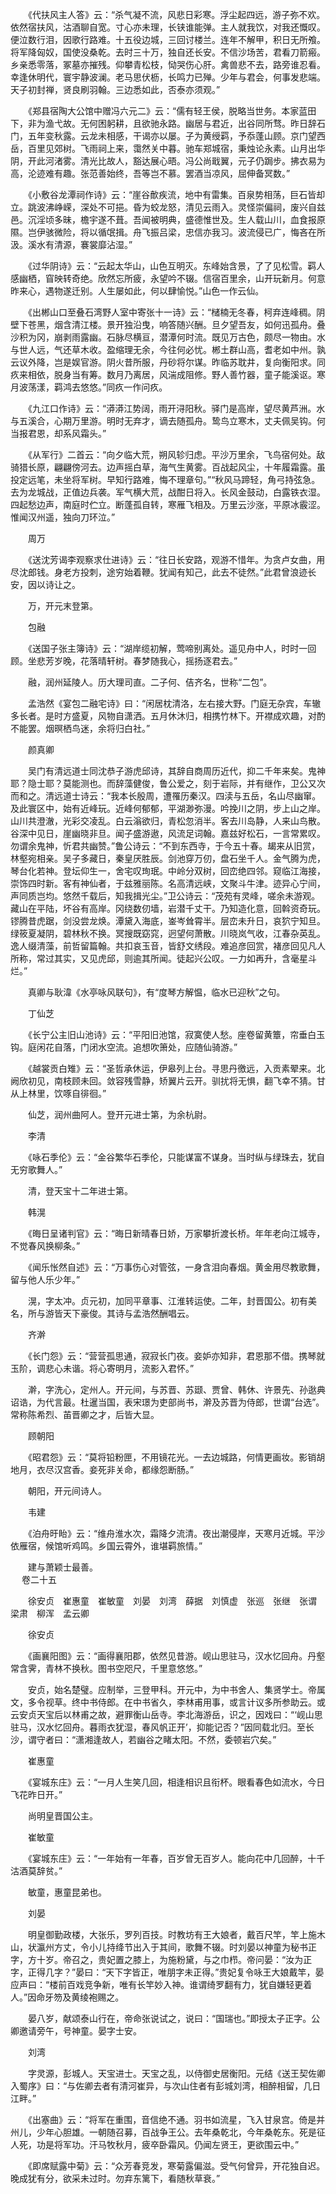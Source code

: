 <!-- { "loadSidebar": true } -->
　　《代扶风主人答》云：“杀气凝不流，风悲日彩寒。浮尘起四远，游子弥不欢。依然宿扶风，沽酒聊自宽。寸心亦未理，长铗谁能弹。主人就我饮，对我还慨叹。便泣数行泪，因歌行路难。十五役边城，三回讨楼兰。连年不解甲，积日无所飧。将军降匈奴，国使没桑乾。去时三十万，独自还长安。不信沙场苦，君看刀箭瘢。乡亲悉零落，冢墓亦摧残。仰攀青松枝，恸哭伤心肝。禽兽悲不去，路旁谁忍看。幸逢休明代，寰宇静波澜。老马思伏枥，长鸣力已殚。少年与君会，何事发悲端。天子初封禅，贤良刷羽翰。三边悉如此，否泰亦须观。”

　　《郑县宿陶大公馆中赠冯六元二》云：“儒有轻王侯，脱略当世务。本家蓝田下，非为渔弋故。无何困躬耕，且欲驰永路。幽居与君近，出谷同所骛。昨日辞石门，五年变秋露。云龙未相感，干谒亦以屡。子为黄绶羁，予忝蓬山顾。京门望西岳，百里见郊树。飞雨祠上来，霭然关中暮。驰车郑城宿，秉烛论永素。山月出华阴，开此河渚雾。清光比故人，豁达展心晤。冯公尚戢翼，元子仍跼步。拂衣易为高，沦迹难有趣。张范善始终，吾等岂不慕。罢酒当凉风，屈伸备冥数。”

　　《小敷谷龙潭祠作诗》云：“崖谷歕疾流，地中有雷集。百泉势相荡，巨石皆却立。跳波沸峥嵘，深处不可挹。昏为蛟龙怒，清见云雨入。灵怪崇偏祠，废兴自兹邑。沉淫顷多昧，檐宇遂不葺。吾闻被明典，盛德惟世及。生人载山川，血食报原隰。岂伊骇微险，将以循氓揖。舟飞振吕梁，忠信亦我习。波流侵已广，悔吝在所汲。溪水有清源，褰裳靡沾湿。”

　　《过华阴诗》云：“云起太华山，山色互明灭。东峰始含景，了了见松雪。羁人感幽栖，窅映转奇绝。欣然忘所疲，永望吟不辍。信宿百里余，山开玩新月。何意昨来心，遇物遂迁别。人生屡如此，何以肆愉悦。”山色一作云仙。

　　《出郴山口至叠石湾野人室中寄张十一诗》云：“槠楠无冬春，柯弃连峰稠。阴壁下苍黑，烟含清江楼。景开独沿曳，响答随兴酬。旦夕望吾友，如何迅孤舟。叠沙积为冈，崩剥雨露幽。石脉尽横亘，潜潭何时流。既见万古色，颇尽一物由。水与世人远，气还草木收。盈缩理无余，今往何必忧。郴土群山高，耆老如中州。孰云议外降，岂是娱官游。阴火昔所服，丹砂将尔谋。昨临苏耽井，复向衡阳求。同疚来相依，脱身当有筹。数月乃离居，风湍成阻修。野人善竹器，童子能溪讴。寒月波荡漾，羁鸿去悠悠。”同疚一作问疚。

　　《九江口作诗》云：“漭漭江势阔，雨开浔阳秋。驿门是高岸，望尽黄芦洲。水与五溪合，心期万里游。明时无弃才，谪去随孤舟。鸷鸟立寒木，丈夫佩吴钩。何当报君恩，却系风霜头。”

　　《从军行》二首云：“向夕临大荒，朔风轸归虑。平沙万里余，飞鸟宿何处。敌骑猎长原，翩翩傍河去。边声摇白草，海气生黄雾。百战起风尘，十年履霜露。虽投定远笔，未坐将军树。早知行路难，悔不理章句。”“秋风马蹄轻，角弓持弦急。去为龙城战，正值边兵袭。军气横大荒，战酣日将入。长风金鼓动，白露铁衣湿。四起愁边声，南庭时伫立。断蓬孤自转，寒雁飞相及。万里云沙涨，平原冰霰涩。惟闻汉州遥，独向刀环泣。”

　　周万

　　《送沈芳谒李观察求仕进诗》云：“往日长安路，观游不惜年。为贪卢女曲，用尽沈郎钱。身老方投刺，途穷始着鞭。犹闻有知己，此去不徒然。”此君曾浪迹长安，因以诗让之。

　　万，开元末登第。

　　包融

　　《送国子张主簿诗》云：“湖岸缆初解，莺啼别离处。遥见舟中人，时时一回顾。坐悲芳岁晚，花落晴轩树。春梦随我心，摇扬逐君去。”

　　融，润州延陵人。历大理司直。二子何、佶齐名，世称“二包”。

　　孟浩然《宴包二融宅诗》曰：“闲居枕清洛，左右接大野。门庭无杂宾，车辙多长者。是时方盛夏，风物自潇洒。五月休沐归，相携竹林下。开襟成欢趣，对酌不能罢。烟暝栖鸟迷，余将归白社。”

　　颜真卿

　　吴门有清远道士同沈恭子游虎邱诗，其辞自商周历近代，抑二千年来矣。鬼神耶？隐士耶？莫能测也。而辞藻健俊，鲁公爱之，刻于岩际，并有继作，卫公又次而和之。清远道士诗云：“我本长殷周，遭罹历秦汉。四渎与五岳，名山尽幽窜。及此寰区中，始有近峰玩。近峰何郁郁，平湖渺弥漫。吟挽川之阴，步上山之岸。山川共澄澈，光彩交凌乱。白云滃欲归，青松忽消半。客去川岛静，人来山鸟散。谷深中见日，崖幽晓非旦。闻子盛游遨，风流足词翰。嘉兹好松石，一言常累叹。勿谓余鬼神，忻君共幽赞。”鲁公诗云：“不到东西寺，于今五十春。朅来从旧赏，林壑宛相亲。吴子多藏日，秦皇厌胜辰。剑池穿万仞，盘石坐千人。金气腾为虎，琴台化若神。登坛仰生一，舍宅叹珣珉。中岭分双树，回峦绝四邻。窥临江海接，崇饰四时新。客有神仙者，于兹雅丽陈。名高清远峡，文聚斗牛津。迹异心宁间，声同质岂均。悠然千载后，知我揖光尘。”卫公诗云：“茂苑有灵峰，嗟余未游观。藏山在平陆，坏谷有高岸。冈绕数仞墙，岩潜千丈干。乃知造化意，回斡资奇玩。镠腾昔虎踞，剑没尝龙焕。潭黛入海底，崟岑耸霄半。层峦未升日，哀狖宁知旦。绿筱夏凝阴，碧林秋不换。冥搜既窈窕，迥望何萧散。川晓岚气收，江春杂英乱。逸人缀清藻，前哲留篇翰。共扣哀玉音，皆舒文绣段。难追彦回赏，褚彦回见凡人所称，常过其实，又见虎邱，则逾其所闻。徒起兴公叹。一力如再升，含毫星斗烂。”

　　真卿与耿湋《水亭咏风联句》，有“度琴方解愠，临水已迎秋”之句。

　　丁仙芝

　　《长宁公主旧山池诗》云：“平阳旧池馆，寂寞使人愁。座卷留黄簟，帘垂白玉钩。庭闲花自落，门闭水空流。追想吹箫处，应随仙骑游。”

　　《越裳贡白雉》云：“圣哲承休运，伊皋列上台。寻思丹徼远，入贡素翚来。北阙欣初见，南枝顾未回。敛容残雪静，矫翼片云开。驯扰将无惧，翻飞幸不猜。甘从上林里，饮啄自徘徊。”

　　仙芝，润州曲阿人。登开元进士第，为余杭尉。

　　李清

　　《咏石季伦》云：“金谷繁华石季伦，只能谋富不谋身。当时纵与绿珠去，犹自无穷歌舞人。”

　　清，登天宝十二年进士第。

　　韩滉

　　《晦日呈诸判官》云：“晦日新晴春日娇，万家攀折渡长桥。年年老向江城寺，不觉春风换柳条。”

　　《闻乐怅然自述》云：“万事伤心对管弦，一身含泪向春烟。黄金用尽教歌舞，留与他人乐少年。”

　　滉，字太冲。贞元初，加同平章事、江淮转运使。二年，封晋国公。初有美名，所与游皆天下豪俊。其诗与孟浩然酬唱云。

　　齐澣

　　《长门怨》云：“营营孤思通，寂寂长门夜。妾妒亦知非，君恩那不借。携琴就玉阶，调悲心未谐。将心寄明月，流影入君怀。”

　　澣，字洗心，定州人。开元间，与苏晋、苏颋、贾曾、韩休、许景先、孙逖典诏诰，为代言最。杜暹当国，表宋璟为吏部尚书，澣及苏晋为侍郎，世谓“台选”。常称陈希烈、苖晋卿之才，后皆大显。

　　顾朝阳

　　《昭君怨》云：“莫将铅粉匣，不用镜花光。一去边城路，何情更画妆。影销胡地月，衣尽汉宫香。妾死非关命，都缘怨断肠。”

　　朝阳，开元间诗人。

　　韦建

　　《泊舟旴眙》云：“维舟淮水次，霜降夕流清。夜出潮侵岸，天寒月近城。平沙依雁宿，候馆听鸡鸣。乡国云霄外，谁堪羁旅情。”

　　建与萧颖士最善。  
　 
卷二十五

　　徐安贞　崔惠童　崔敏童　刘晏　刘湾　薛据　刘慎虚　张巡　张继　张谓　梁肃　柳浑　孟云卿

　　徐安贞

　　《画襄阳图》云：“画得襄阳郡，依然见昔游。岘山思驻马，汉水忆回舟。丹壑常含霁，青林不换秋。图书空咫尺，千里意悠悠。”

　　安贞，始名楚璧。应制举，三登甲科。开元中，为中书舍人、集贤学士。帝属文，多令视草。终中书侍郎。在中书省久，李林甫用事，或言计议多所参助云。或云安贞天宝后以林甫之故，避罪衡山岳寺。李北海游岳，识之，因戏曰：“‘岘山思驻马，汉水忆回舟。暮雨衣犹湿，春风帆正开’，抑能记否？”因同载北归。至长沙，谓守者曰：“潇湘逢故人，若幽谷之睹太阳。不然，委顿岩穴矣。”

　　崔惠童

　　《宴城东庄》云：“一月人生笑几回，相逢相识且衔杯。眼看春色如流水，今日飞花昨日开。”

　　尚明皇晋国公主。

　　崔敏童

　　《宴城东庄》云：“一年始有一年春，百岁曾无百岁人。能向花中几回醉，十千沽酒莫辞贫。”

　　敏童，惠童昆弟也。

　　刘晏

　　明皇御勤政楼，大张乐，罗列百技。时教坊有王大娘者，戴百尺竿，竿上施木山，状瀛州方丈，令小儿持绛节出入于其间，歌舞不辍。时刘晏以神童为秘书正字，方十岁。帝召之，贵妃置之膝上，为施粉黛，与之巾栉。帝问晏：“汝为正字，正得几字？”晏曰：“天下字皆正，唯朋字未正得。”贵妃复令咏王大娘戴竿，晏应声曰：“楼前百戏竞争新，唯有长竿妙入神。谁谓绮罗翻有力，犹自嫌轻更着人。”因命牙笏及黄绫袍赐之。

　　晏八岁，献颂泰山行在，帝命张说试之，说曰：“国瑞也。”即授太子正字。公卿邀请旁午，号神童。晏字士安。

　　刘湾

　　字灵源，彭城人。天宝进士。天宝之乱，以侍御史居衡阳。元结《送王契佐卿入蜀序》曰：“与佐卿去者有清河崔异，与次山住者有彭城刘湾，相醉相留，几日江畔。”

　　《出塞曲》云：“将军在重围，音信绝不通。羽书如流星，飞入甘泉宫。倚是并州儿，少年心胆雄。一朝随召募，百战争王公。去年桑乾北，今年桑乾东。死是征人死，功是将军功。汗马牧秋月，疲卒卧霜风。仍闻左贤王，更欲围云中。”

　　《即席赋露中菊》云：“众芳春竞发，寒菊露偏滋。受气何曾异，开花独自迟。晚成犹有分，欲采未过时。勿弃东篱下，看随秋草衰。”

